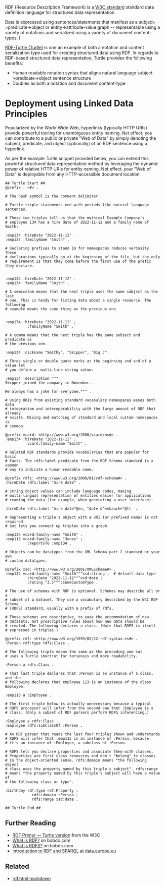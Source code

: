 RDF (Resource Description Framework) is a [W3C standard](https://www.w3.org/TR/2014/REC-rdf11-concepts-20140225/) standard data definition language for structured data representation.

Data is expressed using sentences/statements that manifest as a subject->predicate->object or entity->attribute-value graph -- representable using a variety of notations and serialized using a variety of document content-types. [

[RDF-Turtle (Turtle)](https://www.w3.org/TR/turtle/) is one an example of both a notation and content serialization type used for creating structured data using RDF. In regards to RDF-based structured data representation, Turtle provides the following benefits:

* Human readable notation syntax that aligns natural language subject->predicate->object sentence structure 
* Doubles as both a notation and document content-type

# Deployment using Linked Data Principles

Popularized by the World Wide Web, hyperlinks (typically HTTP URIs) provide powerful tooling for unambiguous entity naming. Net effect, you can contribute to a public or private "Web of Data" by simply denoting the subject, predicate, and object (optionally) of an RDF sentence using a hyperlink.

As per the example Turtle snippet provided below, you can extend this powerful structured data representation method by leveraging the dynamic power of relative HTTP URIs for entity naming. Net effect, your "Web of Data" is deployable from any HTTP-accessible document location.  

```turtle
## Turtle Start ##
@prefix : <#> . 

# The hash symbol is the comment delimiter. 

# Turtle triple statements end with periods like natural language sentences.

# These two triples tell us that the mythical Example Company's
# employee 134 has a hire date of 2022-11-12 and a family name of Smith:

:emp134 :hireDate "2022-11-12" .
:emp134 :familyName "Smith" .

# Declaring prefixes to stand in for namespaces reduces verbosity. These
# declarations typically go at the beginning of the file, but the only
# requirement is that they come before the first use of the prefix they declare.


:emp134 :hireDate "2022-11-12" .
:emp134 :familyName "Smith" .

# A semicolon means that the next triple uses the same subject as the last
# one. This is handy for listing data about a single resource. The following
# example means the same thing as the previous one.


:emp134 :hireDate "2022-11-12" ;
          :familyName "Smith" .

# A comma means that the next triple has the same subject and predicate as
# the previous one.

:emp134 :nickname "Smithy", "Skipper", "Big J". 

# Three single or double quote marks at the beginning and end of a value let
# you define a  multi-line string value.

:emp134 :description """
Skipper joined the company in November. 

He always has a joke for everyone.""" . 

# Using URIs from existing standard vocabulary namespaces eases both data
# integration and interoperability with the large amount of RDF that already
# exists. Mixing and matching of standard and local custom namespaces is
# common.

@prefix vcard: <http://www.w3.org/2006/vcard/ns#> .
:emp134 :hireDate "2022-11-12" ;
          vcard:family-name "Smith" .

# Related RDF standards provide vocabularies that are popular for basic
# facts. The rdfs:label predicate from the RDF Schema standard is a common 
# way to indicate a human-readable name.

@prefix rdfs: <http://www.w3.org/2000/01/rdf-schema#> .
:hireDate rdfs:label "hire date" . 

# String object values can include language codes, making
# multi-lingual representation of entities easier for applications
# reading the data (for example, when generating a user interface).

:hireDate rdfs:label "hire date"@en, "date d'embauche"@fr  . 

# Representing a triple's object with a URI (or prefixed name) is not required
# but lets you connect up triples into a graph.

:emp134 vcard:family-name "Smith" .
:emp113 vcard:family-name "Jones" ;
          :reportsTo :emp134 . 

# Objects can be datatypes from the XML Schema part 2 standard or your own
# custom datatypes.

@prefix xsd: <http://www.w3.org/2001/XMLSchema#> .
:emp134 vcard:family-name "Smith"^^xsd:string ;  # default data type
          :hireDate "2022-11-12"^^xsd:date ;
          :rating "3.5"^^:someCustomType . 

# The use of schemas with RDF is optional. Schemas may describe all or a
# subset of a dataset. They use a vocabulary described by the W3C RDF Schema
# (RDFS) standard, usually with a prefix of rdfs.

# These schemas are descriptive, to ease the accommodation of new
# datasets, not proscriptive rules about how new data should be 
# created. The following declares a class. (Note that RDFS is itself 
# expressed in triples.)

@prefix rdf: <http://www.w3.org/1999/02/22-rdf-syntax-ns#> . 
:Person rdf:type rdfs:Class .

# The following triple means the same as the preceding one but 
# uses a Turtle shortcut for terseness and more readability.

:Person a rdfs:Class .

# That last triple declares that :Person is an instance of a class, and the
# following declares that employee 113 is an instance of the class Employee.

:emp113 a :Employee . 

# The first triple below is actually unnecessary because a typical
# RDFS processor will infer from the second one that :Employee is a
# class. (Only a subset of RDF parsers perform RDFS inferencing.)

:Employee a rdfs:Class .
:Employee rdfs:subClassOf :Person .

# An RDF parser that reads the last four triples shown and understands
# RDFS will infer that :emp113 is an instance of :Person, because
# it's an instance of :Employee, a subclass of :Person.

# RDFS lets you declare properties and associate them with classes. 
# Properties are first class resources and don't "belong" to classes 
# in the object-oriented sense. rdfs:domain means "the following object 
# class uses the property named by this triple's subject". rdfs:range 
# means "the property named by this triple's subject will have a value of 
# the following class or type". 

:birthday rdf:type rdf:Property ; 
            rdfs:domain :Person ;
            rdfs:range xsd:date .

## Turtle End ##
```

## Further Reading

* [RDF Primer — Turtle version](https://www.w3.org/2007/02/turtle/primer/) from the W3C
* [What is RDF?](https://www.bobdc.com/blog/whatisrdf/) on bobdc.com
* [What is RDFS?](https://www.bobdc.com/blog/whatisrdfs/) on bobdc.com 
* [Introduction to RDF and SPARQL](https://data.europa.eu/sites/default/files/d2.1.2_training_module_1.3_introduction_to_rdf_sparql_en_edp.pdf) at data.europa.eu

## Related

* [rdf.html.markdown](https://github.com/adambard/learnxinyminutes-docs/blob/master/rdf.html.markdown)
